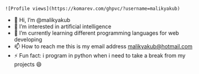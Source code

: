                                                                                                                                               ![Profile views](https://komarev.com/ghpvc/?username=malikyakub)


- 👋 Hi, I’m @malikyakub
- 👀 I’m interested in artificial intelligence
- 🌱 I’m currently learning different programming languages for web developing 
- 📫 How to reach me this is my email address malikyakub@hotmail.com
- ⚡ Fun fact: i program in python when i need to take a break from my projects 😄

<!---
malikyakub/malikyakub is a ✨ special ✨ repository because its `README.md` (this file) appears on your GitHub profile.
You can click the Preview link to take a look at your changes.
--->
